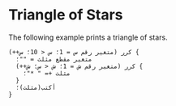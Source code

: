 ﻿---
sidebar_position: 4
---

# Triangle of Stars

The following example prints a triangle of stars.

```abjad
كرر (متغير رقم س = 1؛ س < 10؛ س++) {
  متغير مقطع مثلث = ""؛
  كرر (متغير رقم ش = 1؛ ش < س؛ ش++) {
    مثلث += " *"؛
  }
  أكتب(مثلث)؛
}
```